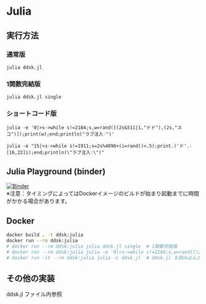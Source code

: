 # Julia

## 実行方法

### 通常版

`julia ddsk.jl`

### 1関数完結版

`julia ddsk.jl single`

### ショートコード版

`julia -e '0|>s->while s!=2184;s,w=rand([(2s&511|1,"ドド"),(2s,"スコ")]);print(w);end;println("ラブ注入♡")'`

`julia -e "15|>s->while s!=1911;s=2s%4096+(i=rand()<.5);print.('ド'.-[16,22]i);end;println(\"ラブ注入♡\")"`

## Julia Playground (binder)

[![Binder](https://mybinder.org/badge_logo.svg)](https://mybinder.org/v2/gist/antimon2/f31dd3d5053eb8fa377cd86864061f28/HEAD?filepath=DDSK.jl.ipynb)  
※注意：タイミングによってはDockerイメージのビルドが始まり起動までに時間がかかる場合があります。

## Docker

```sh
docker build . -t ddsk:julia
docker run --rm ddsk:julia
# docker run --rm ddsk:julia julia ddsk.jl single  # 1関数完結版
# docker run --rm ddsk:julia julia -e '0|>s->while s!=2184;s,w=rand([(2s&511|1,"ドド"),(2s,"スコ")]);print(w);end;println("ラブ注入♡")'  # ショートコード版
# docker run -it --rm ddsk:julia julia -L ddsk.jl  # ddsk.jl を読み込んだ状態でREPL起動
```

## その他の実装

ddsk.jl ファイル内参照
